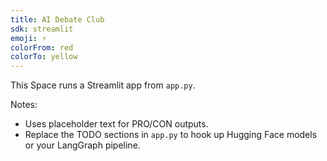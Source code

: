 ```yaml
---
title: AI Debate Club
sdk: streamlit
emoji: ⚡
colorFrom: red
colorTo: yellow
---
```


This Space runs a Streamlit app from `app.py`.

Notes:
- Uses placeholder text for PRO/CON outputs.
- Replace the TODO sections in `app.py` to hook up Hugging Face models or your LangGraph pipeline.